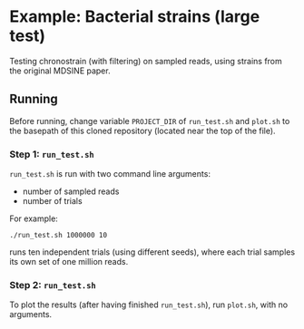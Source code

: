 # Example: Bacterial strains (large test)

Testing chronostrain (with filtering) on sampled reads, using strains from the original MDSINE paper.

## Running
Before running, change variable `PROJECT_DIR` of `run_test.sh` and `plot.sh` to the basepath of this cloned repository 
(located near the top of the file).

### Step 1: `run_test.sh`
`run_test.sh` is run with two command line arguments:
- number of sampled reads
- number of trials

For example:
```
./run_test.sh 1000000 10
```
runs ten independent trials (using different seeds), where each trial samples its own set of one million reads.

### Step 2: `run_test.sh`
To plot the results (after having finished `run_test.sh`), run `plot.sh`, with no arguments.